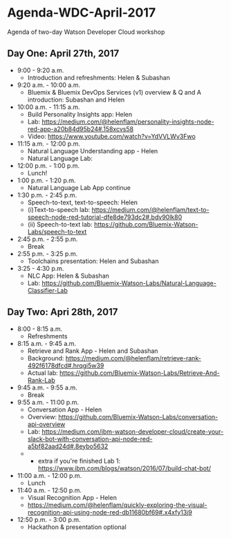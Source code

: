 # Agenda-WDC-April-2017
Agenda of  two-day Watson Developer Cloud workshop

## Day One: April 27th, 2017

* 9:00 - 9:20 a.m.
  * Introduction and refreshments: Helen & Subashan
* 9:20 a.m. -  10:00 a.m.  
  * Bluemix & Bluemix DevOps Services (v1) overview & Q and A  introduction: Subashan and Helen
* 10:00 a.m. - 11:15 a.m.
  *  Build Personality Insights app: Helen
  *  Lab: https://medium.com/@helenflam/personality-insights-node-red-app-a20b84d95b24#.158xcvs58
  * Video: https://www.youtube.com/watch?v=YdVVLWv3Fwo
* 11:15 a.m. - 12:00 p.m.
  * Natural Language Understanding app - Helen
  * Natural Language Lab: 
* 12:00 p.m. - 1:00 p.m.
  * Lunch!
* 1:00 p.m. - 1:20 p.m.
  * Natural Language Lab App continue
* 1:30 p.m. - 2:45 p.m.
  * Speech-to-text, text-to-speech: Helen
  * (i)Text-to-speech lab:	https://medium.com/@helenflam/text-to-speech-node-red-tutorial-dfe8de793dc2#.bdv90lk80
  * (ii) Speech-to-text lab: https://github.com/Bluemix-Watson-Labs/speech-to-text
* 2:45 p.m. - 2:55 p.m.
  * Break
* 2:55 p.m. - 3:25 p.m.
  * Toolchains presentation: Helen and Subashan
* 3:25 - 4:30 p.m.
  * NLC App: Helen & Subashan
  * Lab: https://github.com/Bluemix-Watson-Labs/Natural-Language-Classifier-Lab

## Day Two: Apri 28th, 2017
* 8:00 - 8:15 a.m.
  * Refreshments
* 8:15 a.m. - 9:45 a.m.
  * Retrieve and Rank App - Helen and Subashan
  * Background: https://medium.com/@helenflam/retrieve-rank-492f6178dfcd#.hrqgi5w39
  * Actual lab: https://github.com/Bluemix-Watson-Labs/Retrieve-And-Rank-Lab
* 9:45 a.m. - 9:55 a.m.
  * Break
* 9:55 a.m. - 11:00 p.m.
  * Conversation App - Helen  
  * Overview: https://github.com/Bluemix-Watson-Labs/conversation-api-overview
  * Lab: https://medium.com/ibm-watson-developer-cloud/create-your-slack-bot-with-conversation-api-node-red-a5bf82aad24d#.8eybo5632
  * * extra if you're finished Lab 1: https://www.ibm.com/blogs/watson/2016/07/build-chat-bot/
* 11:00 a.m. - 12:00 p.m.
  * Lunch
* 11:40 a.m. - 12:50 p.m.
  * Visual Recognition App - Helen
  * https://medium.com/@helenflam/quickly-exploring-the-visual-recognition-api-using-node-red-db11680bf69#.x4xfy13j9
* 12:50 p.m.  - 3:00 p.m.
  * Hackathon & presentation optional
